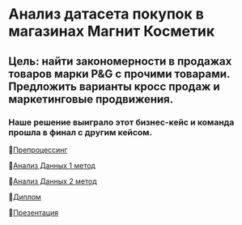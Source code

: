 # Анализ датасета покупок в магазинах Магнит Косметик 
## Цель: найти закономерности в продажах товаров марки P&G с прочими товарами. Предложить варианты кросс продаж и маркетинговые продвижения.
### Наше решение выиграло этот бизнес-кейс и команда прошла в финал с другим кейсом. 

🎩[Препроцессинг](https://github.com/Asterlok/cross_sales_analysis/blob/main/cross_sales(analysis).ipynb)

👨[Анализ Данных 1 метод](https://github.com/Asterlok/cross_sales_analysis/blob/main/cross_sales_(1)_mlxtend.ipynb)

🦺[Анализ Данных 2 метод](https://github.com/Asterlok/cross_sales_analysis/blob/main/cross_sales(2).ipynb)

👖[Диплом](https://github.com/Asterlok/wastepaper/blob/main/7.%20Cup%20IT%202022%20FINAL.pdf) 

👞[Презентация](https://github.com/Asterlok/cross_sales_analysis/blob/main/CupIT2022__DA__1STEP.pdf)
